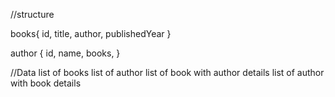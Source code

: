 //structure

books{
    id,
    title,
    author,
    publishedYear
}

author {
    id,
    name,
    books,
}

//Data
list of books
list of author
list of book with author details
list of author with book details